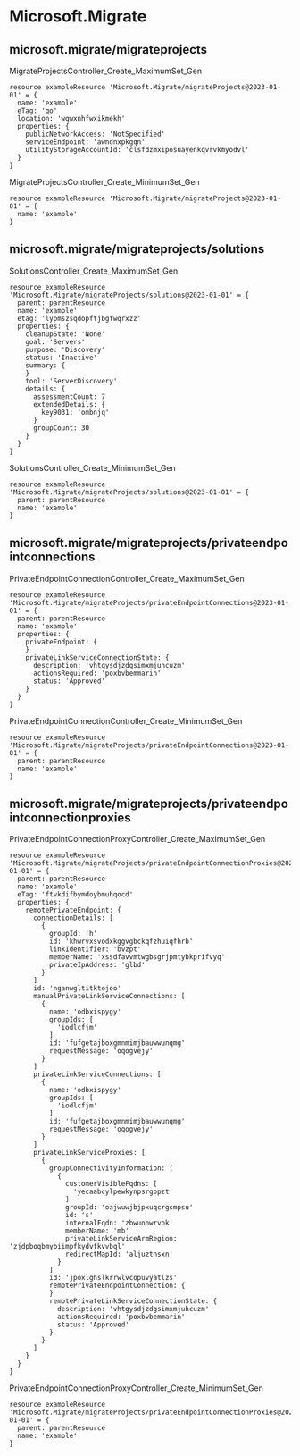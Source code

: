 # Microsoft.Migrate

## microsoft.migrate/migrateprojects

MigrateProjectsController_Create_MaximumSet_Gen
```bicep
resource exampleResource 'Microsoft.Migrate/migrateProjects@2023-01-01' = {
  name: 'example'
  eTag: 'qo'
  location: 'wqwxnhfwxikmekh'
  properties: {
    publicNetworkAccess: 'NotSpecified'
    serviceEndpoint: 'awndnxpkgqn'
    utilityStorageAccountId: 'clsfdzmxiposuayenkqvrvkmyodvl'
  }
}
```

MigrateProjectsController_Create_MinimumSet_Gen
```bicep
resource exampleResource 'Microsoft.Migrate/migrateProjects@2023-01-01' = {
  name: 'example'
}
```

## microsoft.migrate/migrateprojects/solutions

SolutionsController_Create_MaximumSet_Gen
```bicep
resource exampleResource 'Microsoft.Migrate/migrateProjects/solutions@2023-01-01' = {
  parent: parentResource 
  name: 'example'
  etag: 'lypmszsqdopftjbgfwqrxzz'
  properties: {
    cleanupState: 'None'
    goal: 'Servers'
    purpose: 'Discovery'
    status: 'Inactive'
    summary: {
    }
    tool: 'ServerDiscovery'
    details: {
      assessmentCount: 7
      extendedDetails: {
        key9031: 'ombnjq'
      }
      groupCount: 30
    }
  }
}
```

SolutionsController_Create_MinimumSet_Gen
```bicep
resource exampleResource 'Microsoft.Migrate/migrateProjects/solutions@2023-01-01' = {
  parent: parentResource 
  name: 'example'
}
```

## microsoft.migrate/migrateprojects/privateendpointconnections

PrivateEndpointConnectionController_Create_MaximumSet_Gen
```bicep
resource exampleResource 'Microsoft.Migrate/migrateProjects/privateEndpointConnections@2023-01-01' = {
  parent: parentResource 
  name: 'example'
  properties: {
    privateEndpoint: {
    }
    privateLinkServiceConnectionState: {
      description: 'vhtgysdjzdgsimxmjuhcuzm'
      actionsRequired: 'poxbvbemmarin'
      status: 'Approved'
    }
  }
}
```

PrivateEndpointConnectionController_Create_MinimumSet_Gen
```bicep
resource exampleResource 'Microsoft.Migrate/migrateProjects/privateEndpointConnections@2023-01-01' = {
  parent: parentResource 
  name: 'example'
}
```

## microsoft.migrate/migrateprojects/privateendpointconnectionproxies

PrivateEndpointConnectionProxyController_Create_MaximumSet_Gen
```bicep
resource exampleResource 'Microsoft.Migrate/migrateProjects/privateEndpointConnectionProxies@2023-01-01' = {
  parent: parentResource 
  name: 'example'
  eTag: 'ftvkdifbymdoybmuhqocd'
  properties: {
    remotePrivateEndpoint: {
      connectionDetails: [
        {
          groupId: 'h'
          id: 'khwrvxsvodxkggvgbckqfzhuiqfhrb'
          linkIdentifier: 'bvzpt'
          memberName: 'xssdfavvmtwgbsgrjpmtybkprifvyq'
          privateIpAddress: 'glbd'
        }
      ]
      id: 'nganwgltitktejoo'
      manualPrivateLinkServiceConnections: [
        {
          name: 'odbxispygy'
          groupIds: [
            'iodlcfjm'
          ]
          id: 'fufgetajboxgmnmimjbauwwunqmg'
          requestMessage: 'oqogvejy'
        }
      ]
      privateLinkServiceConnections: [
        {
          name: 'odbxispygy'
          groupIds: [
            'iodlcfjm'
          ]
          id: 'fufgetajboxgmnmimjbauwwunqmg'
          requestMessage: 'oqogvejy'
        }
      ]
      privateLinkServiceProxies: [
        {
          groupConnectivityInformation: [
            {
              customerVisibleFqdns: [
                'yecaabcylpewkynpsrgbpzt'
              ]
              groupId: 'oajwuwjbjpxuqcrgsmpsu'
              id: 's'
              internalFqdn: 'zbwuonwrvbk'
              memberName: 'mb'
              privateLinkServiceArmRegion: 'zjdpbogbmybiimpfkydvfkvvbql'
              redirectMapId: 'aljuztnsxn'
            }
          ]
          id: 'jpoxlghslkrrwlvcopuvyatlzs'
          remotePrivateEndpointConnection: {
          }
          remotePrivateLinkServiceConnectionState: {
            description: 'vhtgysdjzdgsimxmjuhcuzm'
            actionsRequired: 'poxbvbemmarin'
            status: 'Approved'
          }
        }
      ]
    }
  }
}
```

PrivateEndpointConnectionProxyController_Create_MinimumSet_Gen
```bicep
resource exampleResource 'Microsoft.Migrate/migrateProjects/privateEndpointConnectionProxies@2023-01-01' = {
  parent: parentResource 
  name: 'example'
}
```
